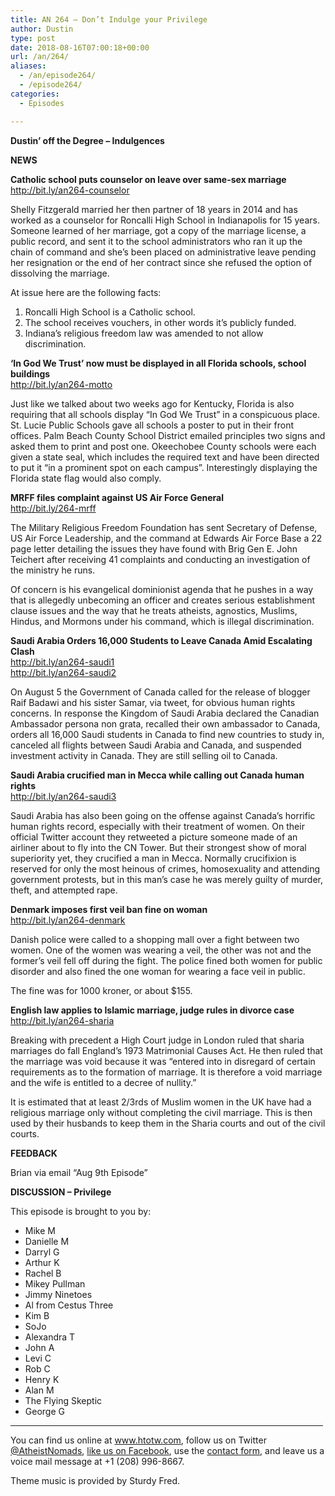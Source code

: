 ```yaml
---
title: AN 264 – Don’t Indulge your Privilege
author: Dustin
type: post
date: 2018-08-16T07:00:18+00:00
url: /an/264/
aliases:
  - /an/episode264/
  - /episode264/
categories:
  - Episodes

---
```

<div id="buzzsprout-player-10552845"></div><script src="https://www.buzzsprout.com/1983601/10552845-episode-264-don-t-indulge-your-privilege.js?container_id=buzzsprout-player-10552845&player=small" type="text/javascript" charset="utf-8"></script>

<!--more-->  
**Dustin’ off the Degree &#8211; Indulgences**

**NEWS**

**Catholic school puts counselor on leave over same-sex marriage**  
<a href="http://bit.ly/an264-counselor" target="_blank" rel="noopener">http://bit.ly/an264-counselor</a>

Shelly Fitzgerald married her then partner of 18 years in 2014 and has worked as a counselor for Roncalli High School in Indianapolis for 15 years. Someone learned of her marriage, got a copy of the marriage license, a public record, and sent it to the school administrators who ran it up the chain of command and she’s been placed on administrative leave pending her resignation or the end of her contract since she refused the option of dissolving the marriage.

At issue here are the following facts:

<li style="list-style-type: none;">
  <ol>
    <li>
      Roncalli High School is a Catholic school.
    </li>
    <li>
      The school receives vouchers, in other words it’s publicly funded.
    </li>
    <li>
      Indiana’s religious freedom law was amended to not allow discrimination.
    </li>
  </ol>
</li>

**&#8216;In God We Trust&#8217; now must be displayed in all Florida schools, school buildings**  
<a href="http://bit.ly/an264-motto" target="_blank" rel="noopener">http://bit.ly/an264-motto</a>

Just like we talked about two weeks ago for Kentucky, Florida is also requiring that all schools display “In God We Trust” in a conspicuous place. St. Lucie Public Schools gave all schools a poster to put in their front offices. Palm Beach County School District emailed principles two signs and asked them to print and post one. Okeechobee County schools were each given a state seal, which includes the required text and have been directed to put it “in a prominent spot on each campus”. Interestingly displaying the Florida state flag would also comply.

**MRFF files complaint against US Air Force General**  
<a href="http://bit.ly/264-mrff" target="_blank" rel="noopener">http://bit.ly/264-mrff</a>

The Military Religious Freedom Foundation has sent Secretary of Defense, US Air Force Leadership, and the command at Edwards Air Force Base a 22 page letter detailing the issues they have found with Brig Gen E. John Teichert after receiving 41 complaints and conducting an investigation of the ministry he runs.

Of concern is his evangelical dominionist agenda that he pushes in a way that is allegedly unbecoming an officer and creates serious establishment clause issues and the way that he treats atheists, agnostics, Muslims, Hindus, and Mormons under his command, which is illegal discrimination.

**Saudi Arabia Orders 16,000 Students to Leave Canada Amid Escalating Clash**  
<a href="http://bit.ly/an264-saudi1" target="_blank" rel="noopener">http://bit.ly/an264-saudi1</a>  
<a href="http://bit.ly/an264-saudi2" target="_blank" rel="noopener">http://bit.ly/an264-saudi2</a>

On August 5 the Government of Canada called for the release of blogger Raif Badawi and his sister Samar, via tweet, for obvious human rights concerns. In response the Kingdom of Saudi Arabia declared the Canadian Ambassador persona non grata, recalled their own ambassador to Canada, orders all 16,000 Saudi students in Canada to find new countries to study in, canceled all flights between Saudi Arabia and Canada, and suspended investment activity in Canada. They are still selling oil to Canada.

**Saudi Arabia crucified man in Mecca while calling out Canada human rights**  
<a href="http://bit.ly/an264-saudi3" target="_blank" rel="noopener">http://bit.ly/an264-saudi3</a>

Saudi Arabia has also been going on the offense against Canada’s horrific human rights record, especially with their treatment of women. On their official Twitter account they retweeted a picture someone made of an airliner about to fly into the CN Tower. But their strongest show of moral superiority yet, they crucified a man in Mecca. Normally crucifixion is reserved for only the most heinous of crimes, homosexuality and attending government protests, but in this man’s case he was merely guilty of murder, theft, and attempted rape.

**Denmark imposes first veil ban fine on woman**  
<a href="http://bit.ly/an264-denmark" target="_blank" rel="noopener">http://bit.ly/an264-denmark</a>

Danish police were called to a shopping mall over a fight between two women. One of the women was wearing a veil, the other was not and the former’s veil fell off during the fight. The police fined both women for public disorder and also fined the one woman for wearing a face veil in public.

The fine was for 1000 kroner, or about $155.

**English law applies to Islamic marriage, judge rules in divorce case**  
<a href="http://bit.ly/an264-sharia" target="_blank" rel="noopener">http://bit.ly/an264-sharia</a>

Breaking with precedent a High Court judge in London ruled that sharia marriages do fall England’s 1973 Matrimonial Causes Act. He then ruled that the marriage was void because it was “entered into in disregard of certain requirements as to the formation of marriage. It is therefore a void marriage and the wife is entitled to a decree of nullity.”

It is estimated that at least 2/3rds of Muslim women in the UK have had a religious marriage only without completing the civil marriage. This is then used by their husbands to keep them in the Sharia courts and out of the civil courts.

**FEEDBACK**

Brian via email “Aug 9th Episode”

**DISCUSSION &#8211; Privilege**

This episode is brought to you by:

* Mike M  
* Danielle M  
* Darryl G  
* Arthur K  
* Rachel B  
* Mikey Pullman  
* Jimmy Ninetoes  
* Al from Cestus Three  
* Kim B  
* SoJo  
* Alexandra T  
* John A  
* Levi C  
* Rob C  
* Henry K  
* Alan M  
* The Flying Skeptic  
* George G

<hr width="500" />

You can find us online at <a href="https://www.htotw.com/" target="_blank" rel="noopener">www.htotw.com</a>, follow us on Twitter <a href="https://htotw.com/twitter" target="_blank" rel="noopener">@AtheistNomads</a>, <a href="https://htotw.com/facebook" target="_blank" rel="noopener">like us on Facebook</a>, use the [contact form](https://htotw.com/contact), and leave us a voice mail message at +1 (208) 996-8667.

Theme music is provided by Sturdy Fred.